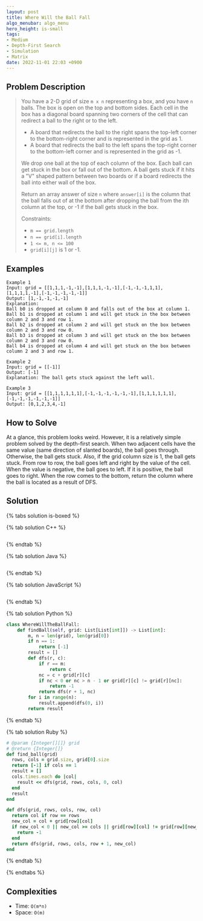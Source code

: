```yaml
---
layout: post
title: Where Will the Ball Fall
algo_menubar: algo_menu
hero_height: is-small
tags:
- Medium
- Depth-First Search
- Simulation
- Matrix
date: 2022-11-01 22:03 +0900
---
```


## Problem Description
> You have a 2-D grid of size `m x n` representing a box, and you have `n` balls. The box is open on the top and
> bottom sides. Each cell in the box has a diagonal board spanning two corners of the cell that can redirect a ball to
> the right or to the left.
> - A board that redirects the ball to the right spans the top-left corner to the bottom-right corner and is
>   represented in the grid as 1.
> - A board that redirects the ball to the left spans the top-right corner to the bottom-left corner and is represented
>   in the grid as -1.
>
> We drop one ball at the top of each column of the box. Each ball can get stuck in the box or fall out of the bottom.
> A ball gets stuck if it hits a "V" shaped pattern between two boards or if a board redirects the ball into either
> wall of the box.
>
> Return an array answer of size `n` where `answer[i]` is the column that the ball falls out of at the bottom after
> dropping the ball from the ith column at the top, or -1 if the ball gets stuck in the box.
>
> Constraints:
> - `m == grid.length`
> - `n == grid[i].length`
> - `1 <= m, n <= 100`
> - `grid[i][j]` is 1 or -1.


## Examples
```
Example 1
Input: grid = [[1,1,1,-1,-1],[1,1,1,-1,-1],[-1,-1,-1,1,1],[1,1,1,1,-1],[-1,-1,-1,-1,-1]]
Output: [1,-1,-1,-1,-1]
Explanation:
Ball b0 is dropped at column 0 and falls out of the box at column 1.
Ball b1 is dropped at column 1 and will get stuck in the box between column 2 and 3 and row 1.
Ball b2 is dropped at column 2 and will get stuck on the box between column 2 and 3 and row 0.
Ball b3 is dropped at column 3 and will get stuck on the box between column 2 and 3 and row 0.
Ball b4 is dropped at column 4 and will get stuck on the box between column 2 and 3 and row 1.
```

```
Example 2
Input: grid = [[-1]]
Output: [-1]
Explanation: The ball gets stuck against the left wall.
```

```
Example 3
Input: grid = [[1,1,1,1,1,1],[-1,-1,-1,-1,-1,-1],[1,1,1,1,1,1],[-1,-1,-1,-1,-1,-1]]
Output: [0,1,2,3,4,-1]
```

## How to Solve

At a glance, this problem looks weird.
However, it is a relatively simple problem solved by the depth-first search.
When two adjacent cells have the same value (same direction of slanted boards), the ball goes through.
Otherwise, the ball gets stuck. Also, if the grid column size is 1, the ball gets stuck.
From row to row, the ball goes left and right by the value of the cell.
When the value is negative, the ball goes to left. If it is positive, the ball goes to right.
When the row comes to the bottom, return the column where the ball is located as a result of DFS.


## Solution

{% tabs solution is-boxed %}

{% tab solution C++ %}
```cpp

```
{% endtab %}

{% tab solution Java %}
```java

```
{% endtab %}

{% tab solution JavaScript %}
```js

```
{% endtab %}

{% tab solution Python %}
```python
class WhereWillTheBallFall:
    def findBall(self, grid: List[List[int]]) -> List[int]:
        m, n = len(grid), len(grid[0])
        if n == 1:
            return [-1]
        result = []
        def dfs(r, c):
            if r == m:
                return c
            nc = c + grid[r][c]
            if nc < 0 or nc > n - 1 or grid[r][c] != grid[r][nc]:
                return -1
            return dfs(r + 1, nc)
        for i in range(n):
            result.append(dfs(0, i))
        return result
```
{% endtab %}

{% tab solution Ruby %}
```ruby
# @param {Integer[][]} grid
# @return {Integer[]}
def find_ball(grid)
  rows, cols = grid.size, grid[0].size
  return [-1] if cols == 1
  result = []
  cols.times.each do |col|
    result << dfs(grid, rows, cols, 0, col)
  end
  result
end

def dfs(grid, rows, cols, row, col)
  return col if row == rows
  new_col = col + grid[row][col]
  if new_col < 0 || new_col >= cols || grid[row][col] != grid[row][new_col]
    return -1
  end
  return dfs(grid, rows, cols, row + 1, new_col)
end
```
{% endtab %}

{% endtabs %}


## Complexities
- Time: `O(m*n)`
- Space: `O(m)`
